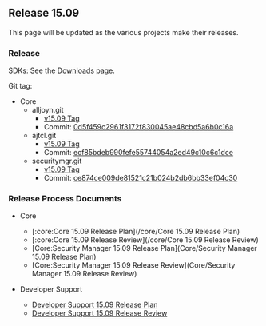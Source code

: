 ##  Release 15.09 

This page will be updated as the various projects make their releases.

### Release

SDKs: See the [Downloads](https///allseenalliance.org/source-code) page.

Git tag:

*  Core
    * alljoyn.git
      * [v15.09 Tag](https///git.allseenalliance.org/cgit/core/alljoyn.git/tag/?id=v15.09)
      * Commit: [ 0d5f459c2961f3172f830045ae48cbd5a6b0c16a](https///git.allseenalliance.org/cgit/core/alljoyn.git/commit/?id=0d5f459c2961f3172f830045ae48cbd5a6b0c16a )
    * ajtcl.git
      * [v15.09 Tag](https///git.allseenalliance.org/cgit/core/ajtcl.git/tag/?id=v15.09)
      * Commit: [ ecf85bdeb990fefe55744054a2ed49c10c6c1dce](https///git.allseenalliance.org/cgit/core/ajtcl.git/commit/?id=ecf85bdeb990fefe55744054a2ed49c10c6c1dce )
    * securitymgr.git
      * [ v15.09 Tag](https///git.allseenalliance.org/cgit/core/securitymgr.git/tag/?id=v15.09 )
      * Commit: [ ce874ce009de81521c21b024b2db6bb33ef04c30](https///git.allseenalliance.org/cgit/core/securitymgr.git/commit/?id=ce874ce009de81521c21b024b2db6bb33ef04c30 )


### Release Process Documents


*  Core
    * [:core:Core 15.09 Release Plan](/core/Core 15.09 Release Plan)
    * [:core:Core 15.09 Release Review](/core/Core 15.09 Release Review)
    * [Core:Security Manager 15.09 Release Plan](Core/Security Manager 15.09 Release Plan)
    * [Core:Security Manager 15.09 Release Review](Core/Security Manager 15.09 Release Review)

*  Developer Support
    * [Developer Support 15.09 Release Plan](devtools/developer_support_15.09_release_plan)
    * [Developer Support 15.09 Release Review](devtools/developer_tools_15.09_release_review)
